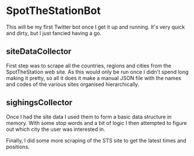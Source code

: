 # SpotTheStationBot
This will be my first Twitter bot once I get it up and running. It's very quick and dirty,
but I just fancied having a go.

## siteDataCollector
First step was to scrape all the countries, regions and cities from the SpotTheStation web site. 
As this would only be run once I didn't spend long making it pretty, so all it does it make a
manual JSON file with the names and codes of the various sites organised hierarchically. 

## sighingsCollector
Once I had the site data I used them to form a basic data structure in memory. With some stop
words and a bit of logic I then attempted to figure out which city the user was interested in.

Finally, I did some more scraping of the STS site to get the latest times and positions.


